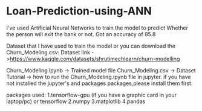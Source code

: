# Loan-Prediction-using-ANN

I've used Artificial Neural Networks to train the model to predict Whether the person will exit the bank or not.
Got an accuracy of 85.8 

Dataset that I have used to train the model or you can download the Churn_Modeling.csv:
Dataset link ->https://www.kaggle.com/datasets/shrutimechlearn/churn-modelling

Churn_Modeling.ipynb -> Trained model file
Churn_Modeling.csv   -> Dataset
Tutorial -> how to run the  Churn_Modeling.ipynb file in jupyter.
if you have not installed the jupyter's and packages packages,please install them first.

packages used: 
1.tensorflow-gpu (if you have a graphic card in your laptop/pc) or tensorflow
2.numpy
3.matplotlib
4.pandas
